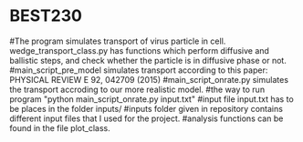 # BEST230
#The program simulates transport of virus particle in cell.
 wedge_transport_class.py has functions which perform diffusive and ballistic steps, and check whether the particle is in diffusive phase or not.
#main_script_pre_model simulates transport according to this paper: PHYSICAL REVIEW E 92, 042709 (2015) 
#main_script_onrate.py simulates the transport accroding to our more realistic model.
#the way to run program "python main_script_onrate.py input.txt"
#input file input.txt has to be places in the folder inputs/
#inputs folder given in repository contains different input files that I used for the project.
#analysis functions can be found in the file plot_class.
